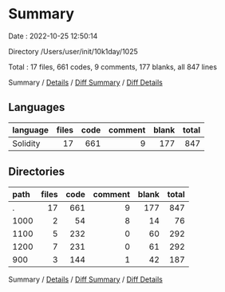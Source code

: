 # Summary

Date : 2022-10-25 12:50:14

Directory /Users/user/init/10k1day/1025

Total : 17 files,  661 codes, 9 comments, 177 blanks, all 847 lines

Summary / [Details](details.md) / [Diff Summary](diff.md) / [Diff Details](diff-details.md)

## Languages
| language | files | code | comment | blank | total |
| :--- | ---: | ---: | ---: | ---: | ---: |
| Solidity | 17 | 661 | 9 | 177 | 847 |

## Directories
| path | files | code | comment | blank | total |
| :--- | ---: | ---: | ---: | ---: | ---: |
| . | 17 | 661 | 9 | 177 | 847 |
| 1000 | 2 | 54 | 8 | 14 | 76 |
| 1100 | 5 | 232 | 0 | 60 | 292 |
| 1200 | 7 | 231 | 0 | 61 | 292 |
| 900 | 3 | 144 | 1 | 42 | 187 |

Summary / [Details](details.md) / [Diff Summary](diff.md) / [Diff Details](diff-details.md)